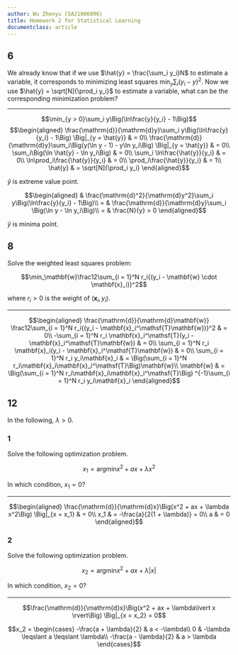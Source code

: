 ```yaml
---
author: Wu Zhenyu (SA21006096)
title: Homework 2 for Statistical Learning
documentclass: article
---
```


## 6

We already know that if we use $\hat{y} = \frac{\sum_i y_i}N$ to estimate a
variable, it corresponds to minimizing least squares $\min_y \sum_i
{(y_i - y)}^2$. Now we use $\hat{y} = \sqrt[N]{\prod_i y_i}$ to estimate a
variable, what can be the corresponding minimization problem?

---

$$\min_{y > 0}\sum_i y\Big(\ln\frac{y}{y_i} - 1\Big)$$
$$\begin{aligned}
\frac{\mathrm{d}}{\mathrm{d}y}\sum_i y\Big(\ln\frac{y}{y_i} - 1\Big)
\Big|_{y = \hat{y}} & = 0\\
\frac{\mathrm{d}}{\mathrm{d}y}\sum_i\Big(y(\ln y - 1) - y\ln y_i\Big)
\Big|_{y = \hat{y}} & = 0\\
\sum_i\Big(\ln \hat{y} - \ln y_i\Big) & = 0\\
\sum_i \ln\frac{\hat{y}}{y_i} & = 0\\
\ln\prod_i\frac{\hat{y}}{y_i} & = 0\\
\prod_i\frac{\hat{y}}{y_i} & = 1\\
\hat{y} & = \sqrt[N]{\prod_i y_i}
\end{aligned}$$

$\hat{y}$ is extreme value point.

$$\begin{aligned}
& \frac{\mathrm{d}^2}{\mathrm{d}y^2}\sum_i y\Big(\ln\frac{y}{y_i} - 1\Big)\\
= & \frac{\mathrm{d}}{\mathrm{d}y}\sum_i \Big(\ln y - \ln y_i\Big)\\
= & \frac{N}{y} > 0
\end{aligned}$$

$\hat{y}$ is minima point.

## 8

Solve the weighted least squares problem:

$$\min_\mathbf{w}\frac12\sum_{i = 1}^N r_i{(y_i - \mathbf{w} \cdot
\mathbf{x}_i)}^2$$

where $r_i > 0$ is the weight of $(\mathbf{x}_i , y_i)$.

---

$$\begin{aligned}
\frac{\mathrm{d}}{\mathrm{d}\mathbf{w}}
\frac12\sum_{i = 1}^N r_i{(y_i - \mathbf{x}_i^\mathsf{T}\mathbf{w})}^2 & = 0\\
-\sum_{i = 1}^N
r_i \mathbf{x}_i^\mathsf{T}(y_i - \mathbf{x}_i^\mathsf{T}\mathbf{w}) & = 0\\
\sum_{i = 1}^N r_i \mathbf{x}_i(y_i - \mathbf{x}_i^\mathsf{T}\mathbf{w}) & = 0\\
\sum_{i = 1}^N r_i y_i\mathbf{x}_i
& = \Big(\sum_{i = 1}^N r_i\mathbf{x}_i\mathbf{x}_i^\mathsf{T}\Big)\mathbf{w}\\
\mathbf{w} & = \Big(\sum_{i = 1}^N r_i\mathbf{x}_i\mathbf{x}_i^\mathsf{T}\Big)
^{-1}\sum_{i = 1}^N r_i y_i\mathbf{x}_i
\end{aligned}$$

## 12

In the following, $\lambda > 0$.

### 1

Solve the following optimization problem.

$$x_1 = \mathrm{argmin} x^2 + ax + \lambda x^2$$

In which condition, $x_1 = 0$?

---

$$\begin{aligned}
\frac{\mathrm{d}}{\mathrm{d}x}\Big(x^2 + ax + \lambda x^2\Big)
\Big|_{x = x_1} & = 0\\
x_1 & = -\frac{a}{2(1 + \lambda)} = 0\\
a & = 0
\end{aligned}$$

### 2

Solve the following optimization problem.

$$x_2 = \mathrm{argmin} x^2 + ax + \lambda\lvert x \rvert$$

In which condition, $x_2 = 0$?

---

$$\frac{\mathrm{d}}{\mathrm{d}x}\Big(x^2 + ax + \lambda\lvert x \rvert\Big)
\Big|_{x = x_2} = 0$$

$$x_2 = \begin{cases}
-\frac{a + \lambda}{2} & a < -\lambda\\
0 & -\lambda \leqslant a \leqslant \lambda\\
-\frac{a - \lambda}{2} & a > \lambda
\end{cases}$$
